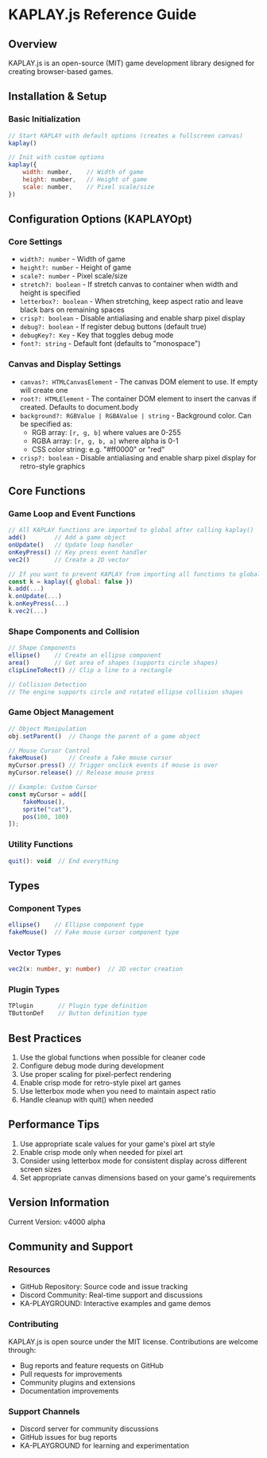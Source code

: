 # KAPLAY.js Reference Guide

## Overview
KAPLAY.js is an open-source (MIT) game development library designed for creating browser-based games.

## Installation & Setup

### Basic Initialization
```javascript
// Start KAPLAY with default options (creates a fullscreen canvas)
kaplay()

// Init with custom options
kaplay({
    width: number,    // Width of game
    height: number,   // Height of game
    scale: number,    // Pixel scale/size
})
```

## Configuration Options (KAPLAYOpt)

### Core Settings
- `width?: number` - Width of game
- `height?: number` - Height of game
- `scale?: number` - Pixel scale/size
- `stretch?: boolean` - If stretch canvas to container when width and height is specified
- `letterbox?: boolean` - When stretching, keep aspect ratio and leave black bars on remaining spaces
- `crisp?: boolean` - Disable antialiasing and enable sharp pixel display
- `debug?: boolean` - If register debug buttons (default true)
- `debugKey?: Key` - Key that toggles debug mode
- `font?: string` - Default font (defaults to "monospace")

### Canvas and Display Settings
- `canvas?: HTMLCanvasElement` - The canvas DOM element to use. If empty will create one
- `root?: HTMLElement` - The container DOM element to insert the canvas if created. Defaults to document.body
- `background?: RGBValue | RGBAValue | string` - Background color. Can be specified as:
  - RGB array: `[r, g, b]` where values are 0-255
  - RGBA array: `[r, g, b, a]` where alpha is 0-1
  - CSS color string: e.g. "#ff0000" or "red"
- `crisp?: boolean` - Disable antialiasing and enable sharp pixel display for retro-style graphics

## Core Functions

### Game Loop and Event Functions
```javascript
// All KAPLAY functions are imported to global after calling kaplay()
add()        // Add a game object
onUpdate()   // Update loop handler
onKeyPress() // Key press event handler
vec2()       // Create a 2D vector

// If you want to prevent KAPLAY from importing all functions to global:
const k = kaplay({ global: false })
k.add(...)
k.onUpdate(...)
k.onKeyPress(...)
k.vec2(...)
```

### Shape Components and Collision
```javascript
// Shape Components
ellipse()    // Create an ellipse component
area()       // Get area of shapes (supports circle shapes)
clipLineToRect() // Clip a line to a rectangle

// Collision Detection
// The engine supports circle and rotated ellipse collision shapes
```

### Game Object Management
```javascript
// Object Manipulation
obj.setParent()  // Change the parent of a game object

// Mouse Cursor Control
fakeMouse()      // Create a fake mouse cursor
myCursor.press() // Trigger onclick events if mouse is over
myCursor.release() // Release mouse press

// Example: Custom Cursor
const myCursor = add([
    fakeMouse(),
    sprite("cat"),
    pos(100, 100)
]);
```

### Utility Functions
```javascript
quit(): void  // End everything
```

## Types

### Component Types
```typescript
ellipse()    // Ellipse component type
fakeMouse()  // Fake mouse cursor component type
```

### Vector Types
```typescript
vec2(x: number, y: number)  // 2D vector creation
```

### Plugin Types
```typescript
TPlugin       // Plugin type definition
TButtonDef    // Button definition type
```

## Best Practices
1. Use the global functions when possible for cleaner code
2. Configure debug mode during development
3. Use proper scaling for pixel-perfect rendering
4. Enable crisp mode for retro-style pixel art games
5. Use letterbox mode when you need to maintain aspect ratio
6. Handle cleanup with quit() when needed

## Performance Tips
1. Use appropriate scale values for your game's pixel art style
2. Enable crisp mode only when needed for pixel art
3. Consider using letterbox mode for consistent display across different screen sizes
4. Set appropriate canvas dimensions based on your game's requirements

## Version Information
Current Version: v4000 alpha

## Community and Support

### Resources
- GitHub Repository: Source code and issue tracking
- Discord Community: Real-time support and discussions
- KA-PLAYGROUND: Interactive examples and game demos

### Contributing
KAPLAY.js is open source under the MIT license. Contributions are welcome through:
- Bug reports and feature requests on GitHub
- Pull requests for improvements
- Community plugins and extensions
- Documentation improvements

### Support Channels
- Discord server for community discussions
- GitHub issues for bug reports
- KA-PLAYGROUND for learning and experimentation

